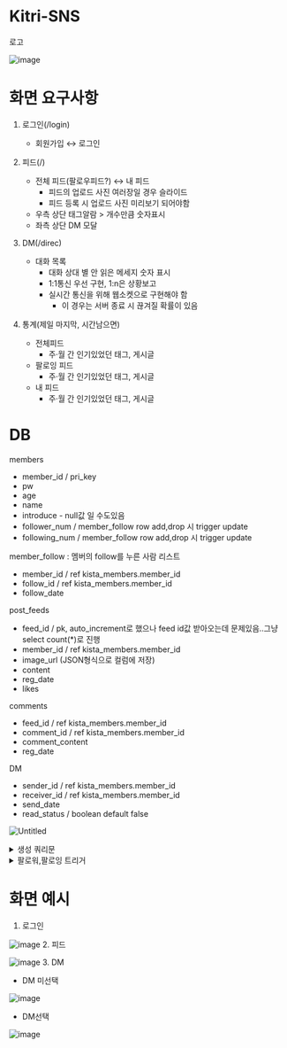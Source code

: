 # Kitri-SNS
로고

![image](https://user-images.githubusercontent.com/45135200/140076183-c0e0426e-431e-4b1d-9da9-bd45b18c1538.png)

# 화면 요구사항

1. 로그인(/login)
    - 회원가입 ↔ 로그인
2. 피드(/)
    - 전체 피드(팔로우피드?) ↔ 내 피드
        - 피드의 업로드 사진 여러장일 경우 슬라이드
        - 피드 등록 시 업로드 사진 미리보기 되어야함
    - 우측 상단 태그알람 > 개수만큼 숫자표시
    - 좌측 상단 DM 모달
3. DM(/direc)
    - 대화 목록
        - 대화 상대 별 안 읽은 메세지 숫자 표시
        - 1:1통신 우선 구현, 1:n은 상황보고
        - 실시간 통신을 위해 웹소켓으로 구현해야 함
            - 이 경우는 서버 종료 시 끊겨질 확률이 있음
        
4. 통계(제일 마지막, 시간남으면)
    - 전체피드
        - 주·월 간 인기있었던 태그, 게시글
    - 팔로잉 피드
        - 주·월 간 인기있었던 태그, 게시글
    - 내 피드
        - 주·월 간 인기있었던 태그, 게시글

# DB

members

- member_id / pri_key
- pw
- age
- name
- introduce - null값 일 수도있음
- follower_num / member_follow row add,drop 시 trigger update
- following_num / member_follow row add,drop 시 trigger update

member_follow : 멤버의 follow를 누른 사람 리스트

- member_id / ref kista_members.member_id
- follow_id / ref kista_members.member_id
- follow_date

post_feeds

- feed_id / pk, auto_increment로 했으나 feed id값 받아오는데 문제있음..그냥 select count(*)로 진행
- member_id  /  ref kista_members.member_id
- image_url (JSON형식으로 컬럼에 저장)
- content
- reg_date
- likes

comments

- feed_id /  ref kista_members.member_id
- comment_id /  ref kista_members.member_id
- comment_content
- reg_date

DM

- sender_id / ref kista_members.member_id
- receiver_id / ref kista_members.member_id
- send_date
- read_status / boolean default false

![Untitled](https://s3-us-west-2.amazonaws.com/secure.notion-static.com/329c70e5-e0a5-4a59-97a2-f258701df8e4/Untitled.png)

<details>
<summary>생성 쿼리문</summary>
<div markdown="1">       

  CREATE TABLE members(
    member_id varchar(30),
    pw varchar(40),
    age date,
    name varchar(20),
    follower_num number,
    following_num number,
    CONSTRAINT PK_member PRIMARY KEY(member_id)
    );
    
    CREATE TABLE member_follow(
    member_id varchar(30) not null,
    follower varchar(30) not null,
    follow_date date,
    CONSTRAINT FK_member_follow_memberid FOREIGN KEY(member_id) REFERENCES members(member_id),
    CONSTRAINT FK_member_follow_follower FOREIGN KEY(follower) REFERENCES members(member_id)
    );
    
    CREATE TABLE post_feeds(
    —feed_id  number GENERATED ALWAYS as IDENTITY(START with 1 INCREMENT by 1),
    
    feed_id  number ,
    member_id varchar2(30),
    image_url CLOB, -- 이미지의 경우 저장된 uri를 JSON형식으로 받는다.
    content varchar2(4000),
    reg_date date default 0,
    likes number,
    CONSTRAINT image_json CHECK (image_url IS JSON),
    CONSTRAINT PK_post_feeds PRIMARY KEY(feed_id),
    CONSTRAINT FK_post_feeds_feed_id FOREIGN KEY(member_id) REFERENCES members(member_id)
    );
    
    CREATE TABLE comments(
    feed_id number,
    comment_id varchar2(30),
    comment_content varchar2(1000),
    reg_date date,
    CONSTRAINT FK_comments_feed_id FOREIGN KEY(feed_id) REFERENCES post_feeds(feed_id),
    CONSTRAINT FK_comments_comment_id FOREIGN KEY(comment_id) REFERENCES members(member_id)
    );
    
    CREATE TABLE DM(
    sender_id varchar2(30),
    receiver_id varchar2(30),
    send_date date,
    read_status NUMBER(1) default 0, -- read상태 체크 1-read, 0-noread
    CONSTRAINT FK_DM_sender_id FOREIGN KEY(sender_id) REFERENCES members(member_id),
    CONSTRAINT FK_DM_receiver_id FOREIGN KEY(receiver_id) REFERENCES members(member_id)
    );
    
    commit;
  
</div>
</details>

<details>
<summary>팔로워,팔로잉 트리거</summary>
<div markdown="1">       


    create or replace TRIGGER TR_MEMBERS_FOLLOWER_NUM_UPDATE
    BEFORE INSERT OR DELETE ON MEMBER_FOLLOW
    --REFERENCING NEW AS new OLD AS old
    FOR EACH ROW
    BEGIN
    IF INSERTING THEN
    --    A > B 팔로우 시 A의 팔로잉 값
    update members m
    set following_num = following_num + 1
    WHERE m.member_id = :new.member_id;
    --    A > B 팔로우 시 B의 팔로워 값
    update members m
    set follower_num = follower_num + 1
    where m.member_id = :new.follow_id;
    ELSIF DELETING THEN
    --    A > B 언팔로우 시 A의 팔로잉 값
    update members m
    set following_num = following_num - 1
    WHERE m.member_id = :old.member_id;
    --    A > B 언팔로우 시 B의 팔로워 값
    update members m
    set follower_num = follower_num - 1
    where m.member_id = :old.follow_id;
    END IF;
    END TR_MEMBERS_FOLLOWER_NUM_UPDATE;
  
</div>
</details>  

    

# 화면 예시

1. 로그인

![image](https://user-images.githubusercontent.com/45135200/140076691-9d14c54b-17dd-4ad0-a7d5-1ba7ff3c371a.png)
2. 피드

![image](https://user-images.githubusercontent.com/45135200/140076721-25a3ae52-8d15-41a3-9523-ba1e904b6acf.png)
3. DM
- DM 미선택

![image](https://user-images.githubusercontent.com/45135200/140076769-bf4f65ca-751b-4b6b-9418-5c14cf1b75f6.png)
- DM선택

![image](https://user-images.githubusercontent.com/45135200/140076791-c5ea4068-d96e-4ea5-893c-dafcd62f21b2.png)
